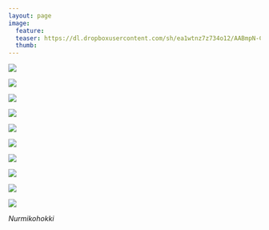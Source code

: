 ```yaml
---
layout: page
image:
  feature:
  teaser: https://dl.dropboxusercontent.com/sh/ea1wtnz7z734o12/AABmpN-Cgf8UuVcB4IVwL0Xha/luontokuvat/kes%C3%A4/6/DS26328-245px.jpg
  thumb:
---
```


[![](https://dl.dropboxusercontent.com/sh/ea1wtnz7z734o12/AACmfxue-2tE28tYctgQCS7xa/luontokuvat/kes%C3%A4/6/DS26284-800px.jpg)](https://dl.dropboxusercontent.com/sh/ea1wtnz7z734o12/AABceyNpqWKXpSUVqWO03KBka/luontokuvat/kes%C3%A4/6/DS26284.jpg)

[![](https://dl.dropboxusercontent.com/sh/ea1wtnz7z734o12/AADXnW5BY7AeBzXr6fOK1Pi4a/luontokuvat/kes%C3%A4/6/DS26294-800px.jpg)](https://dl.dropboxusercontent.com/sh/ea1wtnz7z734o12/AABUy1TyhMkzR7zIyhTtTRn2a/luontokuvat/kes%C3%A4/6/DS26294.jpg)

[![](https://dl.dropboxusercontent.com/sh/ea1wtnz7z734o12/AAAGAQyOQE98WZzCMqHIReKBa/luontokuvat/kes%C3%A4/6/DS26308-800px.jpg)](https://dl.dropboxusercontent.com/sh/ea1wtnz7z734o12/AACsj0wByTR-dLMGZNx5B5VHa/luontokuvat/kes%C3%A4/6/DS26308.jpg)

[![](https://dl.dropboxusercontent.com/sh/ea1wtnz7z734o12/AADzr59zfzOI0kkXKpVms1wBa/luontokuvat/kes%C3%A4/6/DS26312-800px.jpg)](https://dl.dropboxusercontent.com/sh/ea1wtnz7z734o12/AABx-vQCDSTUbg9_730I7K0-a/luontokuvat/kes%C3%A4/6/DS26312.jpg)

[![](https://dl.dropboxusercontent.com/sh/ea1wtnz7z734o12/AADGpYVXO87KYD5WMzmgzEdLa/luontokuvat/kes%C3%A4/6/DS26326-800px.jpg)](https://dl.dropboxusercontent.com/sh/ea1wtnz7z734o12/AADfSEimDOoIsOKSxN-LWIHQa/luontokuvat/kes%C3%A4/6/DS26326.jpg)

[![](https://dl.dropboxusercontent.com/sh/ea1wtnz7z734o12/AAA6YQnHysnmBdXWftp9Sk9da/luontokuvat/kes%C3%A4/6/DS26328-800px.jpg)](https://dl.dropboxusercontent.com/sh/ea1wtnz7z734o12/AADr1SJQhvBeAROLpSGhTVMka/luontokuvat/kes%C3%A4/6/DS26328.jpg)

[![](https://dl.dropboxusercontent.com/sh/ea1wtnz7z734o12/AABwcvdDh6dCKZ_1e8UbcBw5a/luontokuvat/kes%C3%A4/6/DS26336-800px.jpg)](https://dl.dropboxusercontent.com/sh/ea1wtnz7z734o12/AADfTXmq30jNkYNjhnhSVQQna/luontokuvat/kes%C3%A4/6/DS26336.jpg)

[![](https://dl.dropboxusercontent.com/sh/ea1wtnz7z734o12/AAAlfNJlJ4cFqmKgV2AeEdtQa/luontokuvat/kes%C3%A4/6/DS26352-800px.jpg)](https://dl.dropboxusercontent.com/sh/ea1wtnz7z734o12/AABMs5uMyFGUhMpZ4iVd3sQra/luontokuvat/kes%C3%A4/6/DS26352.jpg)

[![](https://dl.dropboxusercontent.com/sh/ea1wtnz7z734o12/AABI2s8o9LpxHJJKc-_tM_Hza/luontokuvat/kes%C3%A4/6/DS26344-800px.jpg)](https://dl.dropboxusercontent.com/sh/ea1wtnz7z734o12/AAD7JnryqlpfZ7CnXybHV8Uka/luontokuvat/kes%C3%A4/6/DS26344.jpg)

[![](https://dl.dropboxusercontent.com/sh/ea1wtnz7z734o12/AACFbRkqMa8wxRaz7eRwz2NLa/luontokuvat/kes%C3%A4/6/DS26349-800px.jpg)](https://dl.dropboxusercontent.com/sh/ea1wtnz7z734o12/AACKa2QSgkW6xlLCIc_m9uw9a/luontokuvat/kes%C3%A4/6/DS26349.jpg)

*Nurmikohokki*
